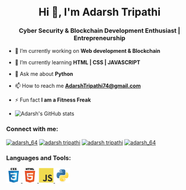 <h1 align="center">Hi 👋, I'm Adarsh Tripathi</h1>
<h3 align="center">Cyber Security & Blockchain Development Enthusiast | Entrepreneurship</h3>

- 🔭 I’m currently working on **Web development & Blockchain**

- 🌱 I’m currently learning **HTML | CSS | JAVASCRIPT**

- 💬 Ask me about **Python**

- 📫 How to reach me **AdarshTripathi74@gmail.com**

- ⚡ Fun fact **I am a Fitness Freak**
- ![Adarsh's GitHub stats](https://github-readme-stats.vercel.app/api?username=AdarshT24&theme=dark&show_icons=true)

<h3 align="left">Connect with me:</h3>
<p align="left">
<a href="https://twitter.com/adarsh_64" target="blank"><img align="center" src="https://raw.githubusercontent.com/rahuldkjain/github-profile-readme-generator/master/src/images/icons/Social/twitter.svg" alt="adarsh_64" height="30" width="40" /></a>
<a href="https://linkedin.com/in/adarsh tripathi](https://www.linkedin.com/in/adarsh-tripathi-a26aab215/)" target="blank"><img align="center" src="https://raw.githubusercontent.com/rahuldkjain/github-profile-readme-generator/master/src/images/icons/Social/linked-in-alt.svg" alt="adarsh tripathi" height="30" width="40" /></a>
<a href="https://fb.com/adarsh tripathi" target="blank"><img align="center" src="https://raw.githubusercontent.com/rahuldkjain/github-profile-readme-generator/master/src/images/icons/Social/facebook.svg" alt="adarsh tripathi" height="30" width="40" /></a>
<a href="https://instagram.com/adarsh_64" target="blank"><img align="center" src="https://raw.githubusercontent.com/rahuldkjain/github-profile-readme-generator/master/src/images/icons/Social/instagram.svg" alt="adarsh_64" height="30" width="40" /></a>
</p>

<h3 align="left">Languages and Tools:</h3>
<p align="left"> <a href="https://www.w3schools.com/css/" target="_blank" rel="noreferrer"> <img src="https://raw.githubusercontent.com/devicons/devicon/master/icons/css3/css3-original-wordmark.svg" alt="css3" width="40" height="40"/> </a> <a href="https://www.w3.org/html/" target="_blank" rel="noreferrer"> <img src="https://raw.githubusercontent.com/devicons/devicon/master/icons/html5/html5-original-wordmark.svg" alt="html5" width="40" height="40"/> </a> <a href="https://developer.mozilla.org/en-US/docs/Web/JavaScript" target="_blank" rel="noreferrer"> <img src="https://raw.githubusercontent.com/devicons/devicon/master/icons/javascript/javascript-original.svg" alt="javascript" width="40" height="40"/> </a> <a href="https://www.python.org" target="_blank" rel="noreferrer"> <img src="https://raw.githubusercontent.com/devicons/devicon/master/icons/python/python-original.svg" alt="python" width="40" height="40"/> </a> </p>
